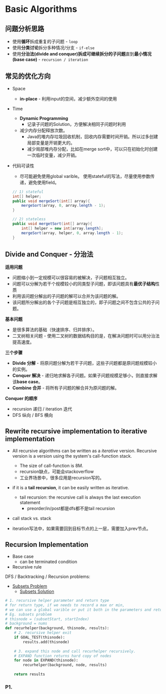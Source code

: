 <extoc></extoc>

# Basic Algorithms

## 问题分析思路

- 使用**循环**拆成重复的子问题 - `loop`
- 使用**分类讨论**拆分多种情况/分支 - `if-else`
- 使用**分治法(divide and conquer)**拆成**可继续拆分的子问题**直到**最小情况(base case)** - `recursion / iteration`

## 常见的优化方向

- Space
    - **in-place** - 利用input的空间，减少额外空间的使用
- Time
    - **Dynamic Programming** 
        - 记录子问题的Solution，方便解决相同子问题时利用
    - 减少内存分配释放次数。
        - Java的堆内存垃圾回收机制，回收内存需要时间开销。所以过多创建局部变量是开销更大的。
        - 减少局部堆内存分配，比如在merge sort中，可以只在初始化时创建一次临时变量，减少开销。
- 代码可读性    
    - 尽可能避免使用global varible。 使用stateful的写法，尽量使用参数传递，避免使用field。
    
    ```java
    // 1) stateful
    int[] helper;
    public void mergeSort(int[] array){
    	mergeSort(array, 0, array.length - 1);
    }
    
    // 2) stateless
    public void mergetSort(int[] array){
    	int[] helper = new int[array.length];
    	mergeSort(array, helper, 0, array.length - 1);
    }
    ```
    
## Divide and Conquer - 分治法

__适用问题__

- 问题缩小到一定规模可以很容易的被解决，子问题相互独立。
- 问题可以分解为若干个规模较小的同类型子问题，即该问题具有**最优子结构**性质
- 利用该问题分解出的子问题的解可以合并为该问题的解。
- 该问题所分解出的各个子问题是相互独立的，即子问题之间不包含公共的子问题。

__基本问题__

- 是很多算法的基础（快速排序、归并排序）。
- 二叉树相关问题 - 使用二叉树的数据结构目的是，在解决问题时可以用分治法提高速度。

__三个步骤__

- **Divide 分解** - 将原问题分解为若干子问题，这些子问题都是原问题规模较小的实例。
- **Conquer 解决** - 递归地求解各子问题。如果子问题规模足够小，则直接求解该**base case**。
- **Combine 合并** - 将所有子问题的解合并为原问题的解。

__Conquer 的顺序__

- recursion 递归 / iteration 迭代
- DFS 纵向 / BFS 横向

## Rewrite recursive implementation to iterative implementation


- All recursive algorithms can be written as a _iterative_ version. Recursive version is a version using the system's call-function stack.
    - The size of call-function is 8M.
    - recursion缺点，可能会stackoverflow
    - 工业界场景中，很多应用是recursion写的。

- if it is a **tail recursion**, it can be easily written as iterative.
    - tail recursion: the recursive call is always the last execution statement
        - preorder/in/post都是dfs都不是tail recursion
- call stack vs. stack
- iteration写法中，如果需要回到目标节点的上一层，需要加入prev节点。


## Recursion Implementation

- Base case
    - can be terminated condition
- Recursive rule


DFS / Backtracking / Recursion problems:

- [Subsets Problem](http://www.lintcode.com/zh-cn/problem/subsets-ii/#)
    - [Subsets Solution](http://www.jiuzhang.com/solutions/subsets/)

```python
# 1. recursive helper parameter and return type
# for return type, if we needs to record a max or min,
# we can use a global varible or put it both in the parameters and return type.
# Eg. subsets problem
# thisnode = (subsetStart, startIndex)
# background = nums
def recurhelper(background, thisnode, results):
    # 2. recursive helper exit
    if GOAL_TEST(thisnode):
        results.add(thisnode)
    
    # 3. expand this node and call recurhelper recursively.
    # EXPAND function returns hard copy of nodes
    for node in EXPAND(thisnode):
        recurhelper(background, node, results)
    
    return results
```

### P1. 

